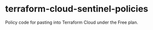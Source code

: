 # terraform-cloud-sentinel-policies

Policy code for pasting into Terraform Cloud under the Free plan.